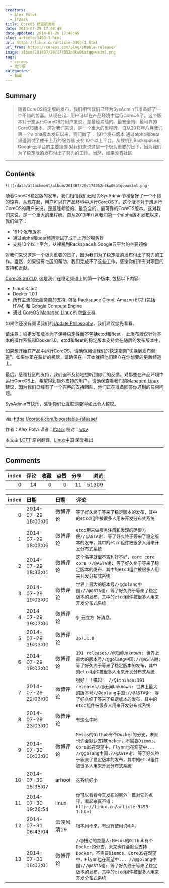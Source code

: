 ```yaml
---
creators:
  - Alex Polvi
  - lfzark
title: CoreOS 稳定版发布
date: 2014-07-29 17:40:49
date_updated: 2014-07-29 17:40:49
slug: article-3490-1.html
url: https://linux.cn/article-3490-1.html
url_from: https://coreos.com/blog/stable-release/
image: album/201407/29/174052n0kw06atqqwwx3ml.png
tags:
  - coreos
  - 发行版
categories:
  - 新闻
---
```


## Summary

> 随着CoreOS稳定版的发布，我们相信我们已经为SysAdmin节准备好了一个不错的惊喜。从现在起，用户可以在产品环境中运行CoreOS了。这个版本对于想运行CoreOS的用户来说，是最经考验的、最安全的、最可靠的CoreOS版本。这对我们来说，是一个重大的里程碑。自从2013年八月我们第一个alpha版本发布以来，我们做了：  191个发布版本 通过alpha和beta频道测试了成千上万的服务器 支持10个以上平台，从裸机到Rackspace和Google云平台的主要镜像  对我们来说这是一个极为重要的日子，因为我们为了稳定版的发布付出了努力的工作。当然，如果没有社区

***

<!-- more -->

## Contents

`![](/data/attachment/album/201407/29/174052n0kw06atqqwwx3ml.png)`

随着CoreOS稳定版的发布，我们相信我们已经为SysAdmin节准备好了一个不错的惊喜。从现在起，用户可以在产品环境中运行CoreOS了。这个版本对于想运行CoreOS的用户来说，是最经考验的、最安全的、最可靠的CoreOS版本。这对我们来说，是一个重大的里程碑。自从2013年八月我们第一个alpha版本发布以来，我们做了：

* 191个发布版本
* 通过alpha和beta频道测试了成千上万的服务器
* 支持10个以上平台，从裸机到Rackspace和Google云平台的主要镜像

对我们来说这是一个极为重要的日子，因为我们为了稳定版的发布付出了努力的工作。当然，如果没有社区的帮助，我们完成不了这些工作，感谢你们所有对项目的支持和贡献。

[CoreOS 367.1.0](https://coreos.com/releases/#367.1.0), 这是我们在稳定频道上的第一个版本, 包括以下内容:

* Linux 3.15.2
* Docker 1.0.1
* 所有主流的云服务商的支持, 包括 Rackspace Cloud, Amazon EC2 (包括 HVM) 和 Google Compute Engine
* 通过 [CoreOS Managed Linux](https://coreos.com/products/managed-linux/) 的商业支持

如果你还没有阅读我们的[Update Philosophy](https://coreos.com/using-coreos/updates/)，我们建议您先看看。

请注意：稳定发布版本为了保持稳定性而不包括etcd和fleet ，此发布版仅针对基本的操作系统和Docker1.0。etcd和fleet的稳定版本支持会在随后的发布版本中。

如果想开始在产品中运行CoreOS，请确保阅读我们的快速指南“[切换到发布频道](https://coreos.com/docs/cluster-management/setup/switching-channels/)”。如果你正在装新的机器，请确保在一开始就把他们建立在你想要的更新频道上。

最后，感谢社区的支持，我们迫不及待地想听到你们的反馈。对那些在产品环境中运行CoreOS上，希望得到额外支持的用户，请确保查看我们的[Managed Linux](https://coreos.com/products/managed-linux/) 建议，因为我们已经有了一个完整的支持团队，他们正在准备回答你遇到的任何问题。

SysAdmin节快乐，感谢你们让互联网变得如此令人惊叹。

---

via: <https://coreos.com/blog/stable-release/>

作者：Alex Polvi 译者：[lfzark](https://github.com/lfzark) 校对：[wxy](https://github.com/wxy)

本文由 [LCTT](https://github.com/LCTT/TranslateProject) 原创翻译，[Linux中国](https://linux.cn/) 荣誉推出

***

## Comments


|   index |   评论 |   收藏 |   点赞 |   分享 |   浏览 |
|--------:|-------:|-------:|-------:|-------:|-------:|
|       0 |     14 |      0 |      0 |     11 |  51309 |

|   index | 日期                | 日期       | 评论                                                                                                                                                                                                                            |
|--------:|:--------------------|:-----------|:--------------------------------------------------------------------------------------------------------------------------------------------------------------------------------------------------------------------------------|
|       0 | 2014-07-29 18:03:06 | 微博评论   | `等了好久终于等来了稳定版本的发布，其中的etcd组件被很多人用来开发分布式系统`                                                                                                                                                    |
|       1 | 2014-07-29 18:03:06 | 微博评论   | `etcd用来做服务注册和发现的确很方便//@ASTA谢: 等了好久终于等来了稳定版本的发布，其中的etcd组件被很多人用来开发分布式系统`                                                                                                       |
|       2 | 2014-07-29 18:33:01 | 微博评论   | `这个名字就很不吉利好不好，core core core //@ASTA谢: 等了好久终于等来了稳定版本的发布，其中的etcd组件被很多人用来开发分布式系统`                                                                                                |
|       3 | 2014-07-29 19:03:00 | 微博评论   | `世界上最大的版本号//@golang中国://@ASTA谢: 等了好久终于等来了稳定版本的发布，其中的etcd组件被很多人用来开发分布式系统`                                                                                                         |
|       4 | 2014-07-29 19:03:00 | 微博评论   | `@_云立方 好消息。`                                                                                                                                                                                                             |
|       5 | 2014-07-29 19:03:00 | 微博评论   | `367.1.0`                                                                                                                                                                                                                       |
|       6 | 2014-07-29 19:03:00 | 微博评论   | `191 releases//@无闻Unknown: 世界上最大的版本号//@golang中国://@ASTA谢: 等了好久终于等来了稳定版本的发布，其中的etcd组件被很多人用来开发分布式系统`                                                                             |
|       7 | 2014-07-29 22:03:00 | 微博评论   | `很好！！搞起！ //@itnihao:191 releases//@无闻Unknown: 世界上最大的版本号//@golang中国://@ASTA谢: 等了好久终于等来了稳定版本的发布，其中的etcd组件被很多人用来开发分布式系统`                                                   |
|       8 | 2014-07-29 23:03:00 | 微博评论   | `有这么牛吗`                                                                                                                                                                                                                    |
|       9 | 2014-07-30 00:03:00 | 微博评论   | `Mesos的Github有个Docker的分支，未来也许会默认支持Docker，不需要Diemos。CoreOS在观望中，Flynn也在观望中... //@golang中国://@ASTA谢: 等了好久终于等来了稳定版本的发布，其中的etcd组件被很多人用来开发分布式系统`                 |
|      10 | 2014-07-30 15:38:07 | arhool     | `这系统好小`                                                                                                                                                                                                                    |
|      11 | 2014-07-30 19:26:54 | linux      | `你可以看看今天发布的另外一篇对它的点评，看起来真不错：http://linux.cn/article-3493-1.html`                                                                                                                                     |
|      12 | 2014-07-31 06:43:04 | 云淡风清19 | `根本用不来，有没有使用说明吗`                                                                                                                                                                                                  |
|      13 | 2014-07-31 16:03:01 | 微博评论   | `//@扭动的变量人:Mesos的Github有个Docker的分支，未来也许会默认支持Docker，不需要Diemos。CoreOS在观望中，Flynn也在观望中... //@golang中国://@ASTA谢: 等了好久终于等来了稳定版本的发布，其中的etcd组件被很多人用来开发分布式系统` |
